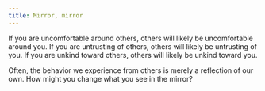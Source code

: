 ```yaml
---
title: Mirror, mirror
---
```


If you are uncomfortable around others, others will likely be uncomfortable around you. If you are untrusting of others, others will likely be untrusting of you. If you are unkind toward others, others will likely be unkind toward you.

Often, the behavior we experience from others is merely a reflection of our own. How might you change what you see in the mirror?
